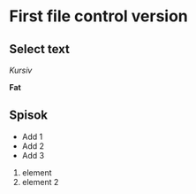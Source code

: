 # First file control version

## Select text


*Kursiv*

**Fat**

## Spisok

* Add 1
* Add 2
* Add 3

1. element
2. element 2
